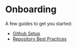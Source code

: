 # Onboarding


A few guides to get you started:

* [Github Setup](github.md)
* [Repository Best Practices](repository_bestpractices.Md)
